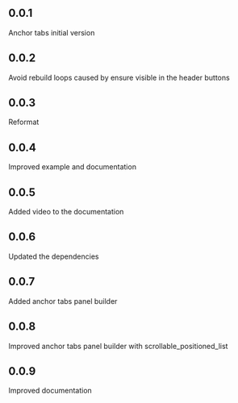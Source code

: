 ## 0.0.1
Anchor tabs initial version

## 0.0.2
Avoid rebuild loops caused by ensure visible in the header buttons

## 0.0.3
Reformat

## 0.0.4
Improved example and documentation

## 0.0.5
Added video to the documentation

## 0.0.6
Updated the dependencies

## 0.0.7
Added anchor tabs panel builder

## 0.0.8
Improved anchor tabs panel builder with scrollable_positioned_list

## 0.0.9
Improved documentation